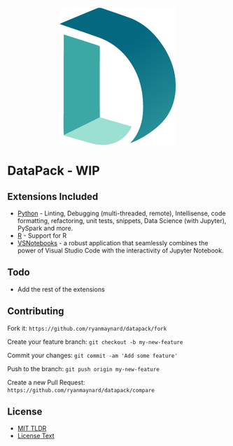 
<p align="center">
  <img src="https://raw.githubusercontent.com/ryanmaynard/datapack/master/logo.png">
</p>

# DataPack - WIP

## Extensions Included

* [Python][python] - Linting, Debugging (multi-threaded, remote), Intellisense, code formatting, refactoring, unit tests, snippets, Data Science (with Jupyter), PySpark and more.  
* [R][r] - Support for R  
* [VSNotebooks][notebooks] - a robust application that seamlessly combines the power of Visual Studio Code with the interactivity of Jupyter Notebook.


## Todo

- Add the rest of the extensions


## Contributing

Fork it:
`https://github.com/ryanmaynard/datapack/fork`

Create your feature branch:
`git checkout -b my-new-feature`

Commit your changes:
`git commit -am 'Add some feature'`

Push to the branch:
`git push origin my-new-feature`

Create a new Pull Request:
`https://github.com/ryanmaynard/datapack/compare`

## License

* [MIT TLDR][mit]
* [License Text][license]



[python]: https://marketplace.visualstudio.com/items?itemName=ms-python.python
[r]: https://marketplace.visualstudio.com/items?itemName=Ikuyadeu.r
[notebooks]: https://marketplace.visualstudio.com/items?itemName=pavan.VSNotebooks
[mit]: https://tldrlegal.com/license/mit-license
[license]: https://github.com/ryanmaynard/datapack/blob/master/LICENSE